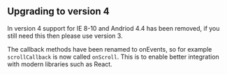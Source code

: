 ## Upgrading to version 4

In version 4 support for IE 8-10 and Andriod 4.4 has been removed, if you still need this then please use version 3.

The callback methods have been renamed to onEvents, so for example `scrollCallback` is now called `onScroll`. This is to enable better integration with modern libraries such as React.
